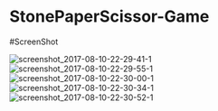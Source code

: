 # StonePaperScissor-Game
#ScreenShot

![screenshot_2017-08-10-22-29-41-1](https://user-images.githubusercontent.com/26148025/29182583-1e7f3b7a-7e1d-11e7-9483-7ddf9dd448a3.png)![screenshot_2017-08-10-22-29-55-1](https://user-images.githubusercontent.com/26148025/29182596-26715214-7e1d-11e7-8096-3274fc504c0f.png)
![screenshot_2017-08-10-22-30-00-1](https://user-images.githubusercontent.com/26148025/29182606-2b35a1ec-7e1d-11e7-901d-936b5bc69fb1.png)
![screenshot_2017-08-10-22-30-34-1](https://user-images.githubusercontent.com/26148025/29182607-2b65f5fe-7e1d-11e7-92e2-901befa7bc8f.png)
![screenshot_2017-08-10-22-30-52-1](https://user-images.githubusercontent.com/26148025/29182608-2b6cf8c2-7e1d-11e7-80e7-b11aed55d652.png)



